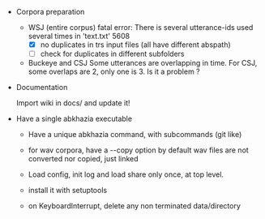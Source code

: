 <!-- -*-org-*- this comment force org-mode in emacs -->

* Corpora preparation

  - WSJ (entire corpus) fatal error:
    There is several utterance-ids used several times in 'text.txt' 5608
    - [X] no duplicates in trs input files (all have different abspath)
    - [ ] check for duplicates in different subfolders
  - Buckeye and CSJ
    Some utterances are overlapping in time. For CSJ, some overlaps
    are 2, only one is 3. Is it a problem ?

* Documentation

  Import wiki in docs/ and update it!

* Have a single abkhazia executable

  - Have a unique abkhazia command, with subcommands (git like)

  - for wav corpora, have a --copy option
    by default wav files are not converted nor copied, just linked

  - Load config, init log and load share only once, at top level.

  - install it with setuptools

  - on KeyboardInterrupt, delete any non terminated data/directory

